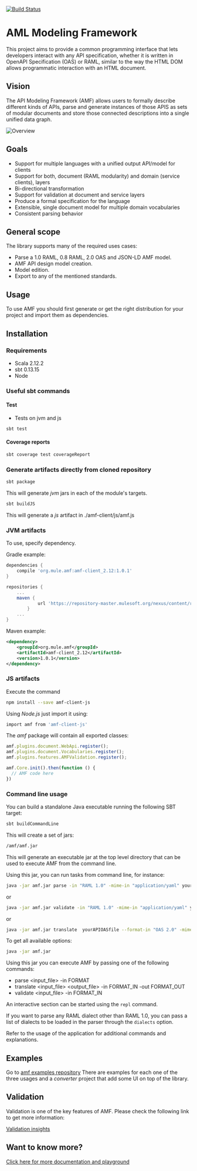 [![Build Status](https://jenkins.build.msap.io/buildStatus/icon?job=application/AMF/amf/master)](https://jenkins.build.msap.io/job/application/job/AMF/job/amf/job/master/)

# AML Modeling Framework

This project aims to provide a common programming interface that lets developers interact with any API specification, whether it is written in OpenAPI Specification (OAS) or RAML, similar to the way the HTML DOM allows programmatic interaction with an HTML document.

## Vision

The API Modeling Framework (AMF) allows users to formally describe different kinds of APIs, parse and generate instances of those APIS as sets of modular documents and  store those connected descriptions into a single unified data graph.

![Overview](https://raw.githubusercontent.com/raml-org/api-modeling-framework/gh-pages/images/diagram.png)

## Goals

- Support for multiple languages with a unified output API/model for clients
- Support for both, document (RAML modularity) and domain (service clients), layers
- Bi-directional transformation
- Support for validation at document and service layers
- Produce a formal specification for the language
- Extensible, single document model for multiple domain vocabularies
- Consistent parsing behavior

## General scope
The library supports many of the required uses cases:
- Parse a 1.0 RAML, 0.8 RAML, 2.0 OAS and JSON-LD AMF model.
- AMF API design model creation.
- Model edition.
- Export to any of the mentioned standards.

## Usage

To use AMF you should first generate or get the right distribution for your project and import them as dependencies.

## Installation

### Requirements
* Scala 2.12.2
* sbt 0.13.15
* Node

### Useful sbt commands

#### Test
* Tests on jvm and js

```sh
sbt test
```

#### Coverage reports
```sh
sbt coverage test coverageReport
```
### Generate artifacts directly from cloned repository

```sh
sbt package
```
This will generate *jvm* jars in each of the module's targets.

```sh
sbt buildJS
```
This will generate a *js* artifact in ./amf-client/js/amf.js

### JVM artifacts

To use, specify dependency.

Gradle example:

```groovy
dependencies {
    compile 'org.mule.amf:amf-client_2.12:1.0.1'
}
```

```groovy
repositories {
    ...
    maven {
            url 'https://repository-master.mulesoft.org/nexus/content/repositories/releases'
        }
    ...
}
```

Maven example:

```xml
<dependency>
    <groupId>org.mule.amf</groupId>
    <artifactId>amf-client_2.12</artifactId>
    <version>1.0.1</version>
</dependency>
```

### JS artifacts

Execute the command

```bash
npm install --save amf-client-js
```

Using *Node.js* just import it using:
```bash
import amf from 'amf-client-js'
```

The *amf* package will contain all exported classes:
```javascript
amf.plugins.document.WebApi.register();
amf.plugins.document.Vocabularies.register();
amf.plugins.features.AMFValidation.register();

amf.Core.init().then(function () {
  // AMF code here
})
```

### Command line usage

You can build a standalone Java executable running the following SBT target:

```bash
sbt buildCommandLine
```
This will create a set of jars:
```bash
/amf/amf.jar
```
This will generate an executable jar at the top level directory that can be used to execute AMF from the command line.

Using this jar, you can run tasks from command line, for instance:
```bash
java -jar amf.jar parse -in "RAML 1.0" -mime-in "application/yaml" yourAPIfile
```
or 
```bash
java -jar amf.jar validate -in "RAML 1.0" -mime-in "application/yaml" yourAPIfile
```
or
```bash
java -jar amf.jar translate  yourAPIOASfile --format-in "OAS 2.0" -mime-in "application/json" --format-out "RAML 1.0" -mime-out "application/raml+yaml"
```
To get all available options:
```bash
java -jar amf.jar
```

Using this jar you can execute AMF by passing one of the following commands:

- parse <input_file> -in FORMAT
- translate <input_file> <output_file> -in FORMAT_IN -out FORMAT_OUT
- validate <input_file> -in FORMAT_IN

An interactive section can be started using the `repl` command.

If you want to parse any RAML dialect other than RAML 1.0, you can pass a list of dialects to be loaded in the parser through the `dialects` option.

Refer to the usage of the application for additional commands and explanations.

## Examples

Go to [amf examples repository](https://github.com/mulesoft/amf-byExample) There are examples for each one of the three usages and a *converter* project that add some UI on top of the library.

## Validation

Validation is one of the key features of AMF. Please check the following link to get more information:

[Validation insights](./documentation/validation.md)

## Want to know more?
[Click here for more documentation and playground](https://mulesoft.github.io/amf/)

